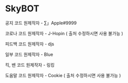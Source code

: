 # SkyBOT

공지 코드 원제작자 - ∑」Apple#9999

코로나 코드 원제작자 - J-Hopin ( 출처 수정하시면 사용 불가능 )

피드백 코드 원제작자 - djs

일부 코드 원제작자 - Blue

킥, 밴 코드 원제작자 - 링킹

도움말 코드 원제작자 - Cookie ( 출처 수정하시면 사용 불가능 )
